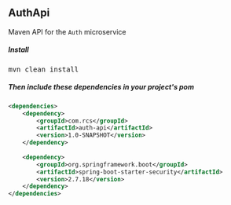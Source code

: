 ## AuthApi

Maven API for the `Auth` microservice

##### Install

<pre>
mvn clean install
</pre>

##### Then include these dependencies in your project's pom

```xml
<dependencies>
    <dependency>
        <groupId>com.rcs</groupId>
        <artifactId>auth-api</artifactId>
        <version>1.0-SNAPSHOT</version>
    </dependency>
    
    <dependency>
        <groupId>org.springframework.boot</groupId>
        <artifactId>spring-boot-starter-security</artifactId>
        <version>2.7.18</version>
    </dependency>
</dependencies>
```
